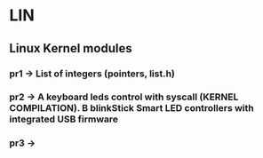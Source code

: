 # LIN


## Linux Kernel modules 


### pr1 -> List of integers (pointers, list.h)
### pr2 -> A keyboard leds control with syscall (KERNEL COMPILATION). B blinkStick Smart LED controllers with integrated USB firmware
### pr3 -> 


